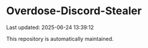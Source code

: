# Overdose-Discord-Stealer

Last updated: 2025-06-24 13:39:12

This repository is automatically maintained.
